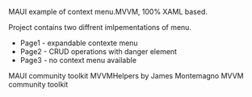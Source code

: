MAUI example of context menu.MVVM, 100% XAML based. 

Project contains two diffrent imlpementations of menu. 

- Page1 - expandable contexte menu
- Page2 - CRUD operations with danger element
- Page3 - no context menu available

MAUI community toolkit
MVVMHelpers by James Montemagno
MVVM community toolkit